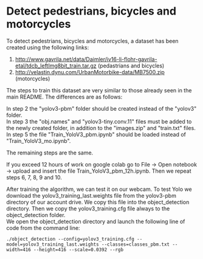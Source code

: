 # Detect pedestrians, bicycles and motorcycles

To detect pedestrians, bicycles and motorcycles, a dataset has been created using the following links: 
1. http://www.gavrila.net/data/Daimler/iv16-li-flohr-gavrila-etal/tdcb_leftImg8bit_train.tar.gz (pedastrians and bicycles)
2. http://velastin.dynu.com/UrbanMotorbike-data/MB7500.zip (motorcycles)

The steps to train this dataset are very similar to those already seen in the main README. The differences are as follows:

In step 2 the "yolov3-pbm" folder should be created instead of the "yolov3" folder.\
In step 3 the "obj.names" and "yolov3-tiny.conv.11" files must be added to the newly created folder, in addition to the "images.zip" and "train.txt" files.\
In step 5 the file "Train_YoloV3_pbm.ipynb" should be loaded instead of "Train_YoloV3_mo.ipynb".

The remaining steps are the same.

If you exceed 12 hours of work on google colab go to File -> Open notebook -> upload and insert the file Train_YoloV3_pbm_12h.ipynb.
Then we repeat steps 6, 7, 8, 9 and 10.

After training the algorithm, we can test it on our webcam.
To test Yolo we download the yolov3_training_last.weights file from the yolov3-pbm directory of our account drive. We copy this file into the object_detection directory. Then we copy the yolov3_training.cfg file always to the object_detection folder. \
We open the object_detection directory and launch the following line of code from the command line:
```
./object_detection --config=yolov3_training.cfg --model=yolov3_training_last.weights --classes=classes_pbm.txt --width=416 --height=416 --scale=0.0392 --rgb
```
